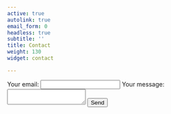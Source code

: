 ```yaml
---
active: true
autolink: true
email_form: 0
headless: true
subtitle: ''
title: Contact
weight: 130
widget: contact

---
```


<!-- modify this form HTML and place wherever you want your form -->
<form
  action="https://formspree.io/f/caspervanelteren@gmail.com"
  method="POST"
>
  <label>
    Your email:
    <input type="email" name="email">
  </label>
  <label>
    Your message:
    <textarea name="message"></textarea>
  </label>
  <!-- your other form fields go here -->
  <button type="submit">Send</button>
</form>


